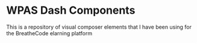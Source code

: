# WPAS Dash Components

This is a repository of visual composer elements that I have been using for the BreatheCode elarning platform

